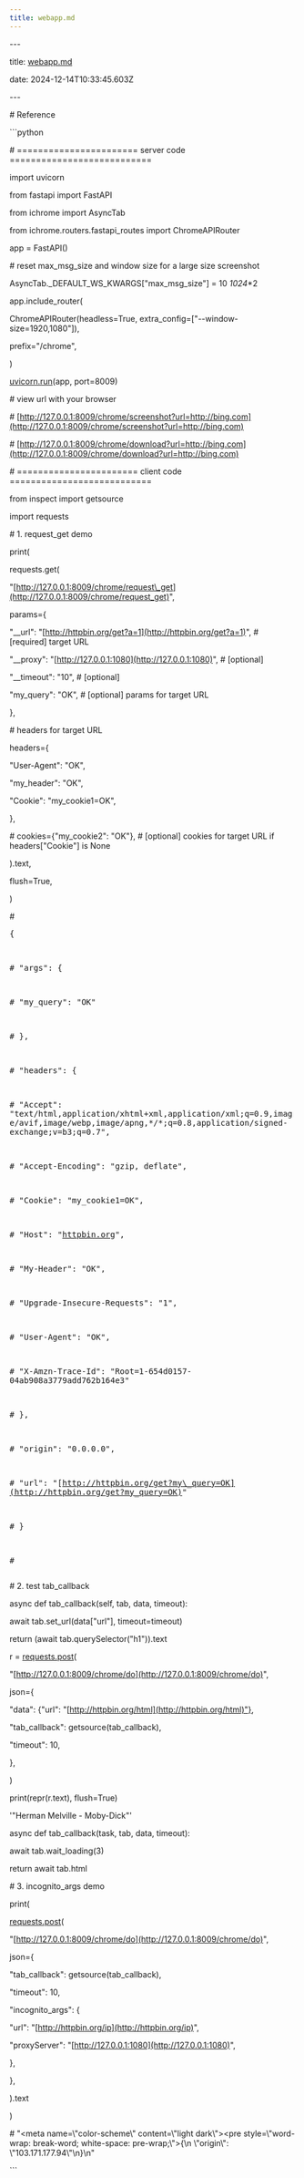 ```yaml
---
title: webapp.md
---
```

\---

title: [webapp.md](http://webapp.md)

date: 2024-12-14T10:33:45.603Z

\---

\# Reference

\`\`\`python

\# ======================= server code ===========================

import uvicorn

from fastapi import FastAPI

from ichrome import AsyncTab

from ichrome.routers.fastapi\_routes import ChromeAPIRouter

app = FastAPI()

\# reset max\_msg\_size and window size for a large size screenshot

AsyncTab.\_DEFAULT\_WS\_KWARGS\["max\_msg\_size"\] = 10 _1024_\*2

app.include\_router(

ChromeAPIRouter(headless=True, extra\_config=\["--window-size=1920,1080"\]),

prefix="/chrome",

)

[uvicorn.run](http://uvicorn.run)(app, port=8009)

\# view url with your browser

\# [http://127.0.0.1:8009/chrome/screenshot?url=http://bing.com](http://127.0.0.1:8009/chrome/screenshot?url=http://bing.com)

\# [http://127.0.0.1:8009/chrome/download?url=http://bing.com](http://127.0.0.1:8009/chrome/download?url=http://bing.com)

\# ======================= client code ===========================

from inspect import getsource

import requests

\# 1. request\_get demo

print(

requests.get(

"[http://127.0.0.1:8009/chrome/request\_get](http://127.0.0.1:8009/chrome/request_get)",

params={

"\_\_url": "[http://httpbin.org/get?a=1](http://httpbin.org/get?a=1)", # \[required\] target URL

"\_\_proxy": "[http://127.0.0.1:1080](http://127.0.0.1:1080)", # \[optional\]

"\_\_timeout": "10", # \[optional\]

"my\_query": "OK", # \[optional\] params for target URL

},

\# headers for target URL

headers={

"User-Agent": "OK",

"my\_header": "OK",

"Cookie": "my\_cookie1=OK",

},

\# cookies={"my\_cookie2": "OK"}, # \[optional\] cookies for target URL if headers\["Cookie"\] is None

).text,

flush=True,

)

\# <html><head><meta name="color-scheme" content="light dark"></head><body><pre style="word-wrap: break-word; white-space: pre-wrap;">{

\# "args": {

\# "my\_query": "OK"

\# },

\# "headers": {

\# "Accept": "text/html,application/xhtml+xml,application/xml;q=0.9,image/avif,image/webp,image/apng,\*/\*;q=0.8,application/signed-exchange;v=b3;q=0.7",

\# "Accept-Encoding": "gzip, deflate",

\# "Cookie": "my\_cookie1=OK",

\# "Host": "[httpbin.org](http://httpbin.org)",

\# "My-Header": "OK",

\# "Upgrade-Insecure-Requests": "1",

\# "User-Agent": "OK",

\# "X-Amzn-Trace-Id": "Root=1-654d0157-04ab908a3779add762b164e3"

\# },

\# "origin": "0.0.0.0",

\# "url": "[http://httpbin.org/get?my\_query=OK](http://httpbin.org/get?my_query=OK)"

\# }

\# </pre></body></html>

\# 2. test tab\_callback

async def tab\_callback(self, tab, data, timeout):

await tab.set\_url(data\["url"\], timeout=timeout)

return (await tab.querySelector("h1")).text

r = [requests.post](http://requests.post)(

"[http://127.0.0.1:8009/chrome/do](http://127.0.0.1:8009/chrome/do)",

json={

"data": {"url": "[http://httpbin.org/html](http://httpbin.org/html)"},

"tab\_callback": getsource(tab\_callback),

"timeout": 10,

},

)

print(repr(r.text), flush=True)

'"Herman Melville - Moby-Dick"'

async def tab\_callback(task, tab, data, timeout):

await tab.wait\_loading(3)

return await tab.html

\# 3. incognito\_args demo

print(

[requests.post](http://requests.post)(

"[http://127.0.0.1:8009/chrome/do](http://127.0.0.1:8009/chrome/do)",

json={

"tab\_callback": getsource(tab\_callback),

"timeout": 10,

"incognito\_args": {

"url": "[http://httpbin.org/ip](http://httpbin.org/ip)",

"proxyServer": "[http://127.0.0.1:1080](http://127.0.0.1:1080)",

},

},

).text

)

\# "<html><head><meta name=\\"color-scheme\\" content=\\"light dark\\"></head><body><pre style=\\"word-wrap: break-word; white-space: pre-wrap;\\">{\\n \\"origin\\": \\"103.171.177.94\\"\\n}\\n</pre></body></html>"

\`\`\`